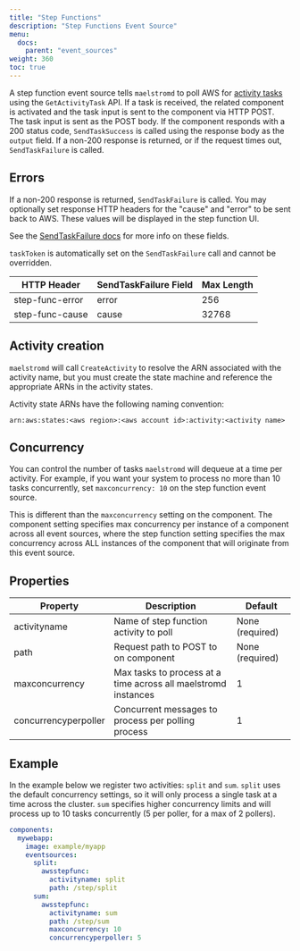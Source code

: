 ```yaml
---
title: "Step Functions"
description: "Step Functions Event Source"
menu:
  docs:
    parent: "event_sources"
weight: 360
toc: true
---
```


A step function event source tells `maelstromd` to poll AWS for [activity tasks](https://docs.aws.amazon.com/step-functions/latest/dg/concepts-activities.html) using the `GetActivityTask` API. If a task is received, the related
component is activated and the task input is sent to the component via HTTP POST. The task input is sent as the
POST body. If the component responds with a 200 status code, `SendTaskSuccess` is called using the response body as
the `output` field. If a non-200 response is returned, or if the request times out, `SendTaskFailure` is called.

## Errors

If a non-200 response is returned, `SendTaskFailure` is called. You may optionally
set response HTTP headers for the "cause" and "error" to be sent back to AWS. These values will be
displayed in the step function UI.

See the [SendTaskFailure docs](https://docs.aws.amazon.com/step-functions/latest/apireference/API_SendTaskFailure.html) for more info on these fields.

`taskToken` is automatically set on the `SendTaskFailure` call and cannot be
overridden.

| HTTP Header      | SendTaskFailure Field    | Max Length
|------------------|--------------------------|----------------------
| step-func-error  | error                    | 256
| step-func-cause  | cause                    | 32768

## Activity creation

`maelstromd` will call `CreateActivity` to resolve the ARN associated with the activity name, but you must
create the state machine and reference the appropriate ARNs in the activity states.

Activity state ARNs have the following naming convention:

`arn:aws:states:<aws region>:<aws account id>:activity:<activity name>`

## Concurrency

You can control the number of tasks `maelstromd` will dequeue at a time per activity.
For example, if you want your system to process no more than 10 tasks concurrently, set
`maxconcurrency: 10` on the step function event source.

This is different than the `maxconcurrency` setting on the component.  The component setting specifies max concurrency
per instance of a component across all event sources, where the step function setting specifies the max concurrency
across ALL instances of the component that will originate from this event source.

## Properties

| Property             |   Description                                                                 |  Default
|----------------------|-------------------------------------------------------------------------------|-----------------
| activityname         | Name of step function activity to poll                                        | None (required)
| path                 | Request path to POST to on component                                          | None (required)
| maxconcurrency       | Max tasks to process at a time across all maelstromd instances                | 1
| concurrencyperpoller | Concurrent messages to process per polling process                            | 1

## Example

In the example below we register two activities: `split` and `sum`. `split` uses the default concurrency settings, so
it will only process a single task at a time across the cluster. `sum` specifies higher concurrency limits and will
process up to 10 tasks concurrently (5 per poller, for a max of 2 pollers).

```yaml
components:
  mywebapp:
    image: example/myapp
    eventsources:
      split:
        awsstepfunc:
          activityname: split
          path: /step/split
      sum:
        awsstepfunc:
          activityname: sum
          path: /step/sum
          maxconcurrency: 10
          concurrencyperpoller: 5
```
